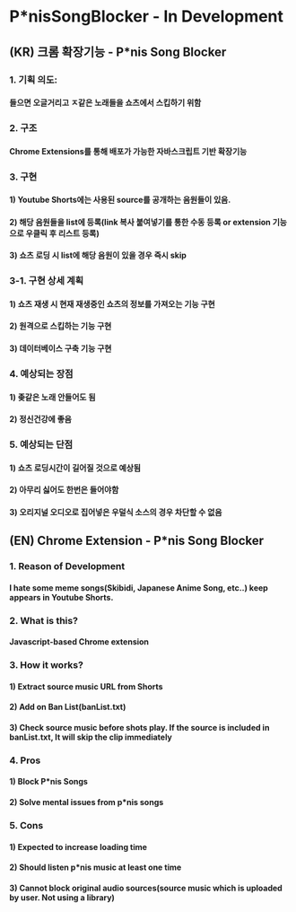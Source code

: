 # P*nisSongBlocker - In Development

## (KR) 크롬 확장기능 - P*nis Song Blocker
### 1. 기획 의도:
####   들으면 오글거리고 ㅈ같은 노래들을 쇼츠에서 스킵하기 위함

### 2. 구조
####   Chrome Extensions를 통해 배포가 가능한 자바스크립트 기반 확장기능

### 3. 구현
####   1) Youtube Shorts에는 사용된 source를 공개하는 음원들이 있음.
####   2) 해당 음원들을 list에 등록(link 복사 붙여넣기를 통한 수동 등록 or extension 기능으로 우클릭 후 리스트 등록)
####   3) 쇼츠 로딩 시 list에 해당 음원이 있을 경우 즉시 skip

### 3-1. 구현 상세 계획
####   1) 쇼츠 재생 시 현재 재생중인 쇼츠의 정보를 가져오는 기능 구현
####   2) 원격으로 스킵하는 기능 구현
####   3) 데이터베이스 구축 기능 구현

### 4. 예상되는 장점
####   1) 좆같은 노래 안들어도 됨
####   2) 정신건강에 좋음

### 5. 예상되는 단점
####   1) 쇼츠 로딩시간이 길어질 것으로 예상됨
####   2) 아무리 싫어도 한번은 들어야함
####   3) 오리지널 오디오로 집어넣은 우덜식 소스의 경우 차단할 수 없음

## (EN) Chrome Extension - P*nis Song Blocker
### 1. Reason of Development
#### I hate some meme songs(Skibidi, Japanese Anime Song, etc..) keep appears in Youtube Shorts.

### 2. What is this?
#### Javascript-based Chrome extension

### 3. How it works?
#### 1) Extract source music URL from Shorts
#### 2) Add on Ban List(banList.txt)
#### 3) Check source music before shots play. If the source is included in banList.txt, It will skip the clip immediately

### 4. Pros
#### 1) Block P*nis Songs
#### 2) Solve mental issues from p*nis songs

### 5. Cons
#### 1) Expected to increase loading time
#### 2) Should listen p*nis music at least one time
#### 3) Cannot block original audio sources(source music which is uploaded by user. Not using a library)
